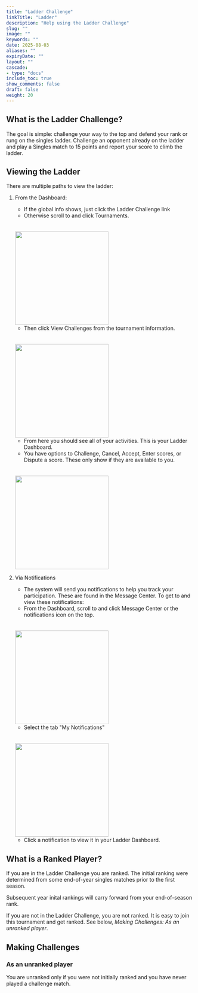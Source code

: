 ```yaml
---
title: "Ladder Challenge"
linkTitle: "Ladder"
description: "Help using the Ladder Challenge"
slug: ""
image: ""
keywords: ""
date: 2025-08-03
aliases: ""
expiryDate: ""
layout: ""
cascade:
- type: "docs"
include_toc: true
show_comments: false
draft: false
weight: 20
---
```


## What is the Ladder Challenge?

The goal is simple: challenge your way to the top and defend your rank or rung on the singles ladder. Challenge an opponent already on the ladder and play a Singles match to 15 points and report your score to climb the ladder.

## Viewing the Ladder

There are multiple paths to view the ladder:

1. From the Dashboard:
    - If the global info shows, just click the Ladder Challenge link
    - Otherwise scroll to and click Tournaments.
    <br />
    <br />

    <img src="../imgs/dash2tournament.png" width="250">

    - Then click View Challenges from the tournament information.
    <br />
    <br />

    <img src="../imgs/ladder_tourn.png" width="250">

    - From here you should see all of your activities. This is your Ladder Dashboard.
    - You have options to Challenge, Cancel, Accept, Enter scores, or Dispute a score. These only show if they are available to you.
    <br />
    <br />

    <img src="../imgs/MyLadder.png" width="250">

2. Via Notifications
    - The system will send you notifications to help you track your participation. These are found in the Message Center. To get to and view these notifications:
    - From the Dashboard, scroll to and click Message Center or the notifications icon on the top.
    <br />
    <br />

    <img src="../imgs/dashboard.png" width="250"> 

    - Select the tab "My Notifications"
    <br />
    <br />

    <img src="../imgs/MyNotifications.png" width="250"> 

    - Click a notification to view it in your Ladder Dashboard.

## What is a Ranked Player?

If you are in the Ladder Challenge you are ranked. The initial ranking were determined from some end-of-year singles matches prior to the first season.

Subsequent year inital rankings will carry forward from your end-of-season rank.

If you are not in the Ladder Challenge, you are not ranked. It is easy to join this tournament and get ranked. See below, _Making Challenges: As an unranked player_.

## Making Challenges

### As an unranked player

You are unranked only if you were not initially ranked and you have never played a challenge match.